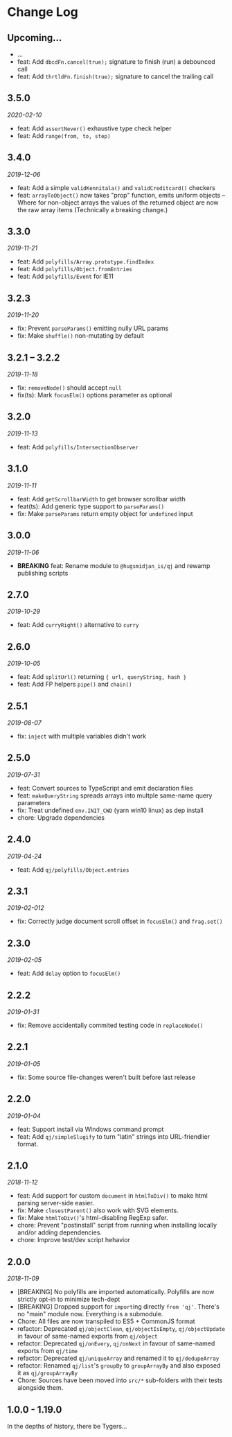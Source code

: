 # Change Log

## Upcoming...

- ... <!-- Add new lines here. Version number will be decided later -->
- feat: Add `dbcdFn.cancel(true);` signature to finish (run) a debounced call
- feat: Add `thrtldFn.finish(true);` signature to cancel the trailing call

## 3.5.0

_2020-02-10_

- feat: Add `assertNever()` exhaustive type check helper
- feat: Add `range(from, to, step)`

## 3.4.0

_2019-12-06_

- feat: Add a simple `validKennitala()` and `validCreditcard()` checkers
- feat: `arrayToObject()` now takes "prop" function, emits uniform objects –
  Where for non-object arrays the values of the returned object are now the
  raw array items (Technically a breaking change.)

## 3.3.0

_2019-11-21_

- feat: Add `polyfills/Array.prototype.findIndex`
- feat: Add `polyfills/Object.fromEntries`
- feat: Add `polyfills/Event` for IE11

## 3.2.3

_2019-11-20_

- fix: Prevent `parseParams()` emitting nully URL params
- fix: Make `shuffle()` non-mutating by default

## 3.2.1 – 3.2.2

_2019-11-18_

- fix: `removeNode()` should accept `null`
- fix(ts): Mark `focusElm()` options parameter as optional

## 3.2.0

_2019-11-13_

- feat: Add `polyfills/IntersectionObserver`

## 3.1.0

_2019-11-11_

- feat: Add `getScrollbarWidth` to get browser scrollbar width
- feat(ts): Add generic type support to `parseParams()`
- fix: Make `parseParams` return empty object for `undefined` input

## 3.0.0

_2019-11-06_

- **BREAKING** feat: Rename module to `@hugsmidjan_is/qj` and rewamp
  publishing scripts

## 2.7.0

_2019-10-29_

- feat: Add `curryRight()` alternative to `curry`

## 2.6.0

_2019-10-05_

- feat: Add `splitUrl()` returning `{ url, queryString, hash }`
- feat: Add FP helpers `pipe()` and `chain()`

## 2.5.1

_2019-08-07_

- fix: `inject` with multiple variables didn't work

## 2.5.0

_2019-07-31_

- feat: Convert sources to TypeScript and emit declaration files
- feat: `makeQueryString` spreads arrays into multple same-name query
  parameters
- fix: Treat undefined `env.INIT_CWD` (yarn win10 linux) as dep install
- chore: Upgrade dependencies

## 2.4.0

_2019-04-24_

- feat: Add `qj/polyfills/Object.entries`

## 2.3.1

_2019-02-012_

- fix: Correctly judge document scroll offset in `focusElm()` and `frag.set()`

## 2.3.0

_2019-02-05_

- feat: Add `delay` option to `focusElm()`

## 2.2.2

_2019-01-31_

- fix: Remove accidentally commited testing code in `replaceNode()`

## 2.2.1

_2019-01-05_

- fix: Some source file-changes weren't built before last release

## 2.2.0

_2019-01-04_

- feat: Support install via Windows command prompt
- feat: Add `qj/simpleSlugify` to turn "latin" strings into URL-friendlier
  format.

## 2.1.0

_2018-11-12_

- feat: Add support for custom `document` in `htmlToDiv()` to make html
  parsing server-side easier.
- fix: Make `closestParent()` also work with SVG elements.
- fix: Make `htmlToDiv()`'s html-disabling RegExp safer.
- chore: Prevent "postinstall" script from running when installing locally
  and/or adding dependencies.
- chore: Improve test/dev script hehavior

## 2.0.0

_2018-11-09_

- [BREAKING] No polyfills are imported automatically. Polyfills are now
  strictly opt-in to minimize tech-dept
- [BREAKING] Dropped support for `import`ing directly `from 'qj'`. There's no
  "main" module now. Everything is a submodule.
- Chore: All files are now transpiled to ES5 + CommonJS format
- refactor: Deprecated `qj/objectClean`, `qj/objectIsEmpty`, `qj/objectUpdate`
  in favour of same-named exports from `qj/object`
- refactor: Deprecated `qj/onEvery`, `qj/onNext` in favour of same-named
  exports from `qj/time`
- refactor: Deprecated `qj/uniqueArray` and renamed it to `qj/dedupeArray`
- refactor: Renamed `qj/list`'s `groupBy` to `groupArrayBy` and also exposed
  it as `qj/groupArrayBy`
- Chore: Sources have been moved into `src/*` sub-folders with their tests
  alongside them.

## 1.0.0 - 1.19.0

In the depths of history, there be Tygers...

